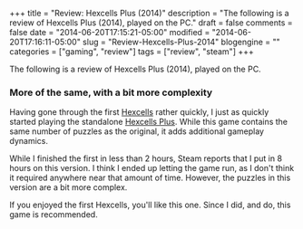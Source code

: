 +++
title = "Review: Hexcells Plus (2014)"
description = "The following is a review of Hexcells Plus (2014), played on the PC."
draft = false
comments = false
date = "2014-06-20T17:15:21-05:00"
modified = "2014-06-20T17:16:11-05:00"
slug = "Review-Hexcells-Plus-2014"
blogengine = ""
categories = ["gaming", "review"]
tags = ["review", "steam"]
+++

<div class="note"><p>The following is a review of Hexcells Plus (2014), played on the PC.</p></div>

<h3>More of the same, with a bit more complexity</h3>

<p>Having gone through the first <a href="http://store.steampowered.com/app/265890" rel="external">Hexcells</a> rather quickly, I just as quickly started playing the standalone <a href="http://store.steampowered.com/app/271900/" rel="external">Hexcells Plus</a>. While this game contains the same number of puzzles as the original, it adds additional gameplay dynamics.</p>

<p>While I finished the first in less than 2 hours, Steam reports that I put in 8 hours on this version. I think I ended up letting the game run, as I don't think it required anywhere near that amount of time. However, the puzzles in this version are a bit more complex.</p>

<p>If you enjoyed the first Hexcells, you'll like this one. Since I did, and do, this game is recommended.</p>
